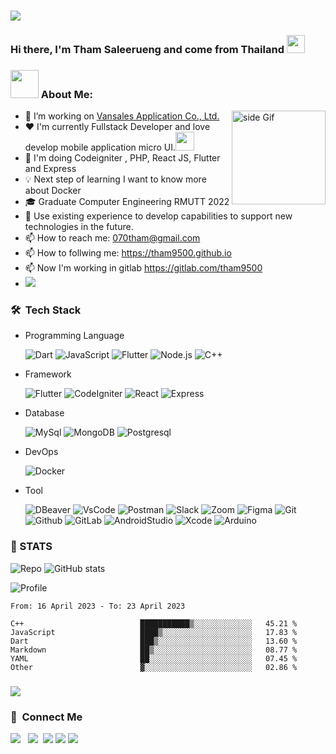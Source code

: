 ### <img src="https://raw.githubusercontent.com/sagar-viradiya/sagar-viradiya/master/resources/banner.png" width="auto">
### Hi there, I'm Tham Saleerueng and come from Thailand <img src="https://github.com/sciencepal/sciencepal/blob/master/assets/Hi.gif" width="29px">

### <img src="https://github.com/TheDudeThatCode/TheDudeThatCode/blob/master/Assets/Developer.gif" width="45" /> About Me:
<a href="https://ko-fi.com/Z8Z0KOEBF"> <img src="https://media3.giphy.com/media/ZEB6yFbLnhyQf7g3hn/giphy.gif" alt="side Gif" align="right" width="150" height="auto"/> </a>
 - 🔭 I’m working on [Vansales Application Co., Ltd.](https://vansalesapp.com/)
 - ❤️ I'm currently Fullstack Developer and love develop mobile application micro UI.<img src="https://media.giphy.com/media/WUlplcMpOCEmTGBtBW/giphy.gif" width="30">
 - 🌱 I'm doing Codeigniter , PHP, React JS, Flutter and Express
 - 💡 Next step of learning I want to know more about Docker
 - 🎓 Graduate Computer Engineering RMUTT 2022 
 - 💬 Use existing experience to develop capabilities to support new technologies in the future.
 - 📫 How to reach me: 070tham@gmail.com
 - 📫 How to follwing me: https://tham9500.github.io
 - 📫 Now I'm working in gitlab https://gitlab.com/tham9500
 - ![](https://img.shields.io/badge/Apple-MacBook_Pro_M2_Pro_14_2023-999999?style=flat-square&logo=apple&logoColor=white)

 
### 🛠 &nbsp;Tech Stack

 - Programming Language <br>

   ![Dart](https://img.shields.io/badge/dart-%230175C2.svg?style=for-the-badge&logo=dart&logoColor=white)
   ![JavaScript](https://img.shields.io/badge/javascript-%23323330.svg?style=for-the-badge&logo=javascript&logoColor=%23F7DF1E)
   ![Flutter](https://img.shields.io/badge/PHP-2800A4.svg?style=for-the-badge&logo=PHP&logoColor=white)
   ![Node.js](https://img.shields.io/badge/Node.js-%23323330.svg?style=for-the-badge&logo=Node.js&logoColor=white)
   ![C++](https://img.shields.io/badge/C++-AA97F0.svg?style=for-the-badge&logo=cplusplus&logoColor=0012A5)
   

 - Framework <br>
 
   ![Flutter](https://img.shields.io/badge/Flutter-%2302569B.svg?style=for-the-badge&logo=Flutter&logoColor=white)
   ![CodeIgniter](https://img.shields.io/badge/CodeIgniter-FF5722.svg?style=for-the-badge&logo=CodeIgniter&logoColor=white)
   ![React](https://img.shields.io/badge/React-0499CD.svg?style=for-the-badge&logo=React&logoColor=white)
   ![Express](https://img.shields.io/badge/Express-711E1E.svg?style=for-the-badge&logo=Express&logoColor=white)
   
 

 - Database <br>

   ![MySql](https://img.shields.io/badge/MySql-FFFFFF.svg?style=for-the-badge&logo=MySql&logoColor=blue)
   ![MongoDB](https://img.shields.io/badge/MongoDB-007500.svg?style=for-the-badge&logo=MongoDB&logoColor=white)
   ![Postgresql](https://img.shields.io/badge/Postgresql-207E82.svg?style=for-the-badge&logo=Postgresql&logoColor=white)

 - DevOps <br>
 
   ![Docker](https://img.shields.io/badge/Docker-3C81BF.svg?style=for-the-badge&logo=Docker&logoColor=white)
 
 - Tool <br>
 
   ![DBeaver](https://img.shields.io/badge/DBeaver-00FF00.svg?style=for-the-badge&logo=DBeaver&logoColor=white)
   ![VsCode](https://img.shields.io/badge/VisualStudioCode-007ACC.svg?style=for-the-badge&logo=VisualStudioCode&logoColor=white)
   ![Postman](https://img.shields.io/badge/Postman-FF6C37.svg?style=for-the-badge&logo=Postman&logoColor=white)
   ![Slack](https://img.shields.io/badge/Slack-4A154B.svg?style=for-the-badge&logo=Slack&logoColor=white)
   ![Zoom](https://img.shields.io/badge/Zoom-2D8CFF.svg?style=for-the-badge&logo=Zoom&logoColor=white)
   ![Figma](https://img.shields.io/badge/Figma-FF6C37.svg?style=for-the-badge&logo=Figma&logoColor=white)
   ![Git](https://img.shields.io/badge/Git-F05032.svg?style=for-the-badge&logo=Git&logoColor=ffffff)
   ![Github](https://img.shields.io/badge/Github-181717.svg?style=for-the-badge&logo=Github&logoColor=ffffff)
   ![GitLab](https://img.shields.io/badge/GitLab-DE7900.svg?style=for-the-badge&logo=GitLab&logoColor=ffffff)
   ![AndroidStudio](https://img.shields.io/badge/AndroidStudio-00AF70.svg?style=for-the-badge&logo=AndroidStudio&logoColor=000000)
   ![Xcode](https://img.shields.io/badge/Xcode-00AFFF.svg?style=for-the-badge&logo=Xcode&logoColor=white)
   ![Arduino](https://img.shields.io/badge/Arduino-00FFFF.svg?style=for-the-badge&logo=Arduino&logoColor=Black)
 

 
<!--
**tham9500/tham9500** is a ✨ _special_ ✨ repository because its `README.md` (this file) appears on your GitHub profile.
[<img align="right" width="50%" src="https://github-readme-stats-ouuan.vercel.app/api?username=ouuan&theme=dark&show_icons=true">](https://metrics.lecoq.io/ouuan#gh-dark-mode-only)
[<img align="right" width="50%" src="https://github-readme-stats-ouuan.vercel.app/api?username=ouuan&show_icons=true">](https://metrics.lecoq.io/ouuan#gh-light-mode-only)


<!-- <! --cmd-k v or ctrl-k v	Open preview to the Side
cmd-shift-v or ctrl-shift-v	Open preview-- > -->
<!-- ![Repo](https://github-profile-summary-cards.vercel.app/api/cards/repos-per-language?username=tham9500&theme=dracula)
![Anurag's GitHub stats](https://github-readme-stats.vercel.app/api?username=tham9500&show_icons=true&theme=cobalt)
![Profile](https://github-profile-summary-cards.vercel.app/api/cards/profile-details?username=tham9500&theme=monokai) -->

### 📝 STATS 

![Repo](http://github-profile-summary-cards.vercel.app/api/cards/repos-per-language?username=tham9500&theme=github_dark)
![GitHub stats](http://github-profile-summary-cards.vercel.app/api/cards/stats?username=tham9500&theme=github_dark)

<!-- ![Commit](http://github-profile-summary-cards.vercel.app/api/cards/most-commit-language?username=tham9500&theme=2077)
![Time](http://github-profile-summary-cards.vercel.app/api/cards/productive-time?username=vn7n24fzkq&theme=2077&utcOffset=7) -->

![Profile](http://github-profile-summary-cards.vercel.app/api/cards/profile-details?username=tham9500&theme=github_dark)




<!--START_SECTION:waka-->

```text
From: 16 April 2023 - To: 23 April 2023

C++                          ███████████▒░░░░░░░░░░░░░   45.21 %
JavaScript                   ████▒░░░░░░░░░░░░░░░░░░░░   17.83 %
Dart                         ███▒░░░░░░░░░░░░░░░░░░░░░   13.60 %
Markdown                     ██▒░░░░░░░░░░░░░░░░░░░░░░   08.77 %
YAML                         ██░░░░░░░░░░░░░░░░░░░░░░░   07.45 %
Other                        ▓░░░░░░░░░░░░░░░░░░░░░░░░   02.86 %
```

<!--END_SECTION:waka-->

### ![](https://komarev.com/ghpvc/?username=tham9500&style=for-the-badge&label=VISITOR)
### 💬 &nbsp;Connect Me
<p>
<a href ="https://www.facebook.com/maccaniarosan.tham/"><img src="https://img.shields.io/badge/tham saleerueng-F7F7F7?logo=facebook"></a> &nbsp;
<a href ="https://www.instagram.com/tham_saleerueng/"><img src="https://img.shields.io/badge/tham saleerueng-e4405f?logo=instagram&logoColor=f7f7f7"></a>&nbsp;
<a href ="https://gitlab.com/tham9500"><img src="https://img.shields.io/badge/tham9500-184aa8?logo=gitlab&logoColor="></a> 
<a href ="https://www.linkedin.com/in/tham-saleerueng-47b96b239/"><img src="https://img.shields.io/badge/Tham Saleerueng-0a66c2?logo=linkedin&logoColor="></a>
 <a href ="https://tham9500.github.io"><img src="https://img.shields.io/badge/Website-184aa8?logo=website&logoColor="></a> &nbsp;
 
</p>



